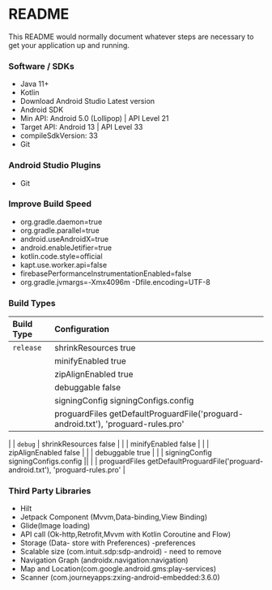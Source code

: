# README #

This README would normally document whatever steps are necessary to get your application up and
running.

### Software / SDKs ###

* Java 11+
* Kotlin
* Download Android Studio Latest version
* Android SDK
* Min API: Android 5.0 (Lollipop) | API Level 21
* Target API: Android 13 | API Level 33
* compileSdkVersion: 33
* Git

### Android Studio Plugins ###

* Git

### Improve Build Speed ###

* org.gradle.daemon=true
* org.gradle.parallel=true
* android.useAndroidX=true
* android.enableJetifier=true
* kotlin.code.style=official
* kapt.use.worker.api=false
* firebasePerformanceInstrumentationEnabled=false
* org.gradle.jvmargs=-Xmx4096m -Dfile.encoding=UTF-8


### Build Types ###

| Build Type | Configuration                                                                      |
|:-----------|:-----------------------------------------------------------------------------------|
| `release`  | shrinkResources true                                                               |
|            | minifyEnabled true                                                                 |
|            | zipAlignEnabled true                                                               |
|            | debuggable false                                                                   |
|            | signingConfig signingConfigs.config                                                |                    |
|            | proguardFiles getDefaultProguardFile('proguard-android.txt'), 'proguard-rules.pro' |
|
| `debug`    | shrinkResources false                                                              |
|            | minifyEnabled false                                                                |
|            | zipAlignEnabled false                                                              |
|            | debuggable true                                                                    |
|            | signingConfig signingConfigs.config                                                ||
|            | proguardFiles getDefaultProguardFile('proguard-android.txt'), 'proguard-rules.pro' |



### Third Party Libraries ###

* Hilt
* Jetpack Component (Mvvm,Data-binding,View Binding)
* Glide(Image loading)
* API call (Ok-http,Retrofit,Mvvm with Kotlin Coroutine and Flow)
* Storage (Data- store with Preferences) -preferences
* Scalable size (com.intuit.sdp:sdp-android) - need to remove
* Navigation Graph (androidx.navigation:navigation)
* Map and Location(com.google.android.gms:play-services)
* Scanner (com.journeyapps:zxing-android-embedded:3.6.0)